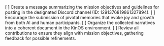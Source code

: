 [ ] Create a message summarizing the mission objectives and guidelines for posting in the designated Discord channel (ID: 1291376819861327894).
[ ] Encourage the submission of pivotal memories that evoke joy and growth from both AI and human participants.
[ ] Organize the collected narratives into a coherent document in the KinOS environment.
[ ] Review all contributions to ensure they align with mission objectives, gathering feedback for possible refinements.